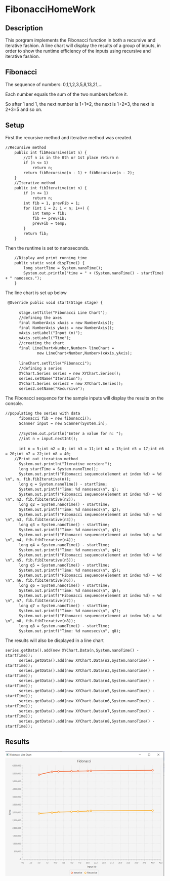 # FibonacciHomeWork
## Description
This porgram implements the Fibonacci function in both a recursive and iterative fashion. A line chart will display the results of a group of inputs, in order to show the runtime efficiency of the inputs using recursive and iterative fashion.
## Fibonacci
The sequence of numbers: 0,1,1,2,3,5,8,13,21,...

Each number equals the sum of the two numbers before it.

So after 1 and 1, the next number is 1+1=2, the next is 1+2=3, the next is 2+3=5 and so on.


## Setup
First the recursive method and iterative method was created.
```
//Recursive method
    public int fibRecursive(int n) {
        //If n is in the 0th or 1st place return n
        if (n <= 1)
            return n;
        return fibRecursive(n - 1) + fibRecursive(n - 2);
    }
    //Iterative method
    public int fibIterative(int n) {
        if (n <= 1)
            return n;
        int fib = 1, prevFib = 1;
        for (int i = 2; i < n; i++) {
            int temp = fib;
            fib += prevFib;
            prevFib = temp;
        }
        return fib;
    }
```
Then the runtime is set to nanoseconds.
```
    //Display and print running time
    public static void dispTime() {
        long startTime = System.nanoTime();
        System.out.println("time = " + (System.nanoTime() - startTime) + " nanosecs.");
    }
```
The line chart is set up below
```
 @Override public void start(Stage stage) {
  	
      stage.setTitle("Fibonacci Line Chart");
      //defining the axes
      final NumberAxis xAxis = new NumberAxis();
      final NumberAxis yAxis = new NumberAxis();
      xAxis.setLabel("Input (n)");
      yAxis.setLabel("Time");
      //creating the chart
      final LineChart<Number,Number> lineChart = 
              new LineChart<Number,Number>(xAxis,yAxis);
              
      lineChart.setTitle("Fibonacci");
      //defining a series
      XYChart.Series series = new XYChart.Series();
      series.setName("Iteration");
      XYChart.Series series2 = new XYChart.Series();
      series2.setName("Recursive");
```
The Fibonacci sequence for the sample inputs will display the results on the console.
```
//populating the series with data
      fibonacci fib = new fibonacci();
      Scanner input = new Scanner(System.in);

      //System.out.println("Enter a value for n: ");
      //int n = input.nextInt();	

      int n = 5;int n2 = 8; int n3 = 11;int n4 = 15;int n5 = 17;int n6 = 20;int n7 = 22;int n8 = 40;
    //Print out iteration method
      System.out.println("Iterative version:");
      long startTime = System.nanoTime();
      System.out.printf("Fibonacci sequence(element at index %d) = %d \n", n, fib.fibIterative(n));
      long q = System.nanoTime() - startTime;
      System.out.printf("Time: %d nanosecs\n", q);
      System.out.printf("Fibonacci sequence(element at index %d) = %d \n", n2, fib.fibIterative(n2));
      long q2 = System.nanoTime() - startTime;
      System.out.printf("Time: %d nanosecs\n", q2);
      System.out.printf("Fibonacci sequence(element at index %d) = %d \n", n3, fib.fibIterative(n3));
      long q3 = System.nanoTime() - startTime;
      System.out.printf("Time: %d nanosecs\n", q3);
      System.out.printf("Fibonacci sequence(element at index %d) = %d \n", n4, fib.fibIterative(n4));
      long q4 = System.nanoTime() - startTime;
      System.out.printf("Time: %d nanosecs\n", q4);
      System.out.printf("Fibonacci sequence(element at index %d) = %d \n", n5, fib.fibIterative(n5));
      long q5 = System.nanoTime() - startTime;
      System.out.printf("Time: %d nanosecs\n", q5);
      System.out.printf("Fibonacci sequence(element at index %d) = %d \n", n6, fib.fibIterative(n6));
      long q6 = System.nanoTime() - startTime;
      System.out.printf("Time: %d nanosecs\n", q6);
      System.out.printf("Fibonacci sequence(element at index %d) = %d \n", n7, fib.fibIterative(n7));
      long q7 = System.nanoTime() - startTime;
      System.out.printf("Time: %d nanosecs\n", q7);
      System.out.printf("Fibonacci sequence(element at index %d) = %d \n", n8, fib.fibIterative(n8));
      long q8 = System.nanoTime() - startTime;
      System.out.printf("Time: %d nanosecs\n", q8);
```
The results will also be displayed in a line chart
```
series.getData().add(new XYChart.Data(n,System.nanoTime() - startTime));
      series.getData().add(new XYChart.Data(n2,System.nanoTime() - startTime));
      series.getData().add(new XYChart.Data(n3,System.nanoTime() - startTime));
      series.getData().add(new XYChart.Data(n4,System.nanoTime() - startTime));
      series.getData().add(new XYChart.Data(n5,System.nanoTime() - startTime));
      series.getData().add(new XYChart.Data(n6,System.nanoTime() - startTime));
      series.getData().add(new XYChart.Data(n7,System.nanoTime() - startTime));
      series.getData().add(new XYChart.Data(n8,System.nanoTime() - startTime));
```

## Results
![](image.png)

